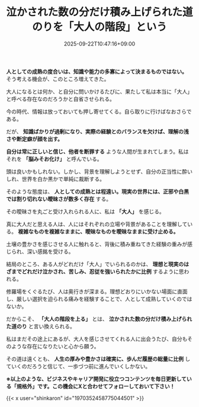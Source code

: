 ﻿---
title: "泣かされた数の分だけ積み上げられた道のりを「大人の階段」という"
date: 2025-09-22T10:47:16+09:00
draft: false
---

**人としての成熟の度合いは、知識や能力の多寡によって決まるものではない。** そう考える機会が、このところ増えてきた。

大人になるとは何か、と自分に問いかけるたびに、果たして私は本当に「大人」と呼べる存在なのだろうかと自省させられる。



今の時代、情報は放っておいても押し寄せてくる。自ら取りに行けばなおさらである。

だが、 **知識ばかりが過剰になり、実際の経験とのバランスを欠けば、理解の浅さや断定癖が顔を出す。**

**自分は常に正しいと信じ、他者を断罪する** ような人間が生まれてしまう。私はそれを **「脳みそお化け」** と呼んでいる。



頭は良いかもしれない。しかし、背景を理解しようとせず、自分の正当性に酔いしれ、世界を白か黒かで単純に裁断する。

そのような態度は、 **人としての成熟とは程遠い。現実の世界には、正邪や白黒では割り切れない曖昧さが数多く存在** する。

その曖昧さを丸ごと受け入れられる人に、私は **「大人」** を感じる。



真に大人だと思える人は、人にはそれぞれの立場や背景があることを理解している。 **複雑なものを複雑なままに、曖昧なものを曖昧なままに受け止める。**

土壌の豊かさを感じさせる人に触れると、背後に積み重ねてきた経験の重みが感じられ、深い感銘を受ける。



結局のところ、ある人がどれだけ「大人」でいられるのかは、 **理想と現実のはざまでどれだけ泣かされ、苦しみ、忍従を強いられたかに比例** するように思われる。

修羅場をくぐるたび、人は奥行きが深まる。理想どおりにいかない場面に直面し、厳しい選択を迫られる痛みを経験することで、人として成熟していくのではないか。



だからこそ、 **「大人の階段を上る」** とは、 **泣かされた数の分だけ積み上げられた道のり** と言い換えられる。

私はまだその途上にあるが、大人を感じさせてくれる人に出会うたび、自分もそのような存在になりたいと心から願う。

その道は遠くとも、 **人生の厚みや豊かさは確実に、歩んだ履歴の総量に比例** していくのだろうと信じて、一歩づつ前に進んでいくしかない。



**※以上のような、ビジネスやキャリア開発に役立つコンテンツを毎日更新している「規格外」です。この機会にXと合わせてフォローしておいて下さい！**



{{< x user="shinkaron" id="1970352458775044501" >}}